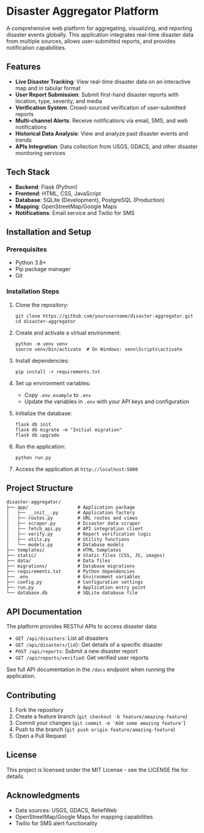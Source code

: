 # Disaster Aggregator Platform

A comprehensive web platform for aggregating, visualizing, and reporting disaster events globally. This application integrates real-time disaster data from multiple sources, allows user-submitted reports, and provides notification capabilities.

## Features

- **Live Disaster Tracking**: View real-time disaster data on an interactive map and in tabular format
- **User Report Submission**: Submit first-hand disaster reports with location, type, severity, and media
- **Verification System**: Crowd-sourced verification of user-submitted reports
- **Multi-channel Alerts**: Receive notifications via email, SMS, and web notifications
- **Historical Data Analysis**: View and analyze past disaster events and trends
- **APIs Integration**: Data collection from USGS, GDACS, and other disaster monitoring services

## Tech Stack

- **Backend**: Flask (Python)
- **Frontend**: HTML, CSS, JavaScript
- **Database**: SQLite (Development), PostgreSQL (Production)
- **Mapping**: OpenStreetMap/Google Maps
- **Notifications**: Email service and Twilio for SMS

## Installation and Setup

### Prerequisites

- Python 3.8+
- Pip package manager
- Git

### Installation Steps

1. Clone the repository:
   ```
   git clone https://github.com/yourusername/disaster-aggregator.git
   cd disaster-aggregator
   ```

2. Create and activate a virtual environment:
   ```
   python -m venv venv
   source venv/bin/activate  # On Windows: venv\Scripts\activate
   ```

3. Install dependencies:
   ```
   pip install -r requirements.txt
   ```

4. Set up environment variables:
   - Copy `.env.example` to `.env`
   - Update the variables in `.env` with your API keys and configuration

5. Initialize the database:
   ```
   flask db init
   flask db migrate -m "Initial migration"
   flask db upgrade
   ```

6. Run the application:
   ```
   python run.py
   ```

7. Access the application at `http://localhost:5000`

## Project Structure

```
disaster-aggregator/
├── app/                  # Application package
│   ├── __init__.py       # Application factory
│   ├── routes.py         # URL routes and views
│   ├── scraper.py        # Disaster data scraper
│   ├── fetch_api.py      # API integration client
│   ├── verify.py         # Report verification logic
│   ├── utils.py          # Utility functions
│   └── models.py         # Database models
├── templates/            # HTML templates
├── static/               # Static files (CSS, JS, images)
├── data/                 # Data files
├── migrations/           # Database migrations
├── requirements.txt      # Python dependencies
├── .env                  # Environment variables
├── config.py             # Configuration settings
├── run.py                # Application entry point
└── database.db           # SQLite database file
```

## API Documentation

The platform provides RESTful APIs to access disaster data:

- `GET /api/disasters`: List all disasters
- `GET /api/disasters/{id}`: Get details of a specific disaster
- `POST /api/reports`: Submit a new disaster report
- `GET /api/reports/verified`: Get verified user reports

See full API documentation in the `/docs` endpoint when running the application.

## Contributing

1. Fork the repository
2. Create a feature branch (`git checkout -b feature/amazing-feature`)
3. Commit your changes (`git commit -m 'Add some amazing feature'`)
4. Push to the branch (`git push origin feature/amazing-feature`)
5. Open a Pull Request

## License

This project is licensed under the MIT License - see the LICENSE file for details.

## Acknowledgments

- Data sources: USGS, GDACS, ReliefWeb
- OpenStreetMap/Google Maps for mapping capabilities
- Twilio for SMS alert functionality